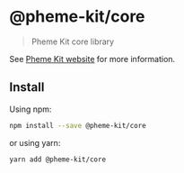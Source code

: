# @pheme-kit/core

> Pheme Kit core library

See [Pheme Kit website](https://www.github.com/dcntrlzd/pheme-kit) for more information.

## Install

Using npm:

```sh
npm install --save @pheme-kit/core
```

or using yarn:

```sh
yarn add @pheme-kit/core
```
